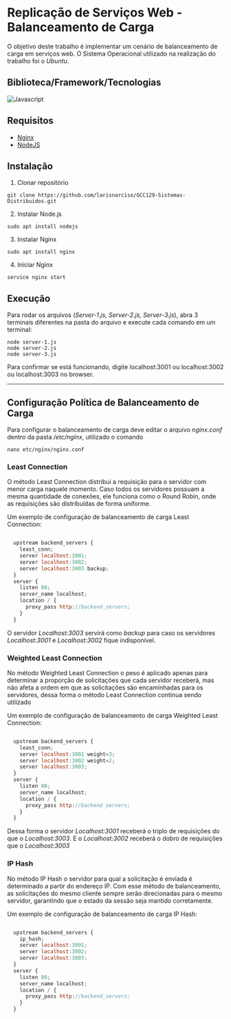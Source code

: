 # Replicação de Serviços Web - Balanceamento de Carga

O objetivo deste trabalho é implementar um cenário de balanceamento de carga em serviços web. O Sistema Operacional utilizado na realização do trabalho foi o _Ubuntu_.

## Biblioteca/Framework/Tecnologias

![Javascript](https://img.shields.io/badge/JavaScript-F7DF1E?style=for-the-badge&logo=javascript&logoColor=black)

## Requisitos

- [Nginx](https://docs.nginx.com/)
- [NodeJS](https://nodejs.org/en/)

## Instalação

1. Clonar repositório

```
git clone https://github.com/larisnarciso/GCC129-Sistemas-Distribuidos.git
```

2. Instalar Node.js

```
sudo apt install nodejs
```

3. Instalar Nginx

```
sudo apt install nginx
```

4. Iniciar Nginx

```
service nginx start
```

## Execução

Para rodar os arquivos (_Server-1.js, Server-2.js, Server-3.js_), abra 3 terminais diferentes na pasta do arquivo e execute cada comando em um terminal:

```
node server-1.js
node server-2.js
node server-3.js
```

Para confirmar se está funcionando, digite localhost:3001 ou localhost:3002 ou localhost:3003 no browser.

---

## Configuração Política de Balanceamento de Carga

Para configurar o balanceamento de carga deve editar o arquivo _nginx.conf_ dentro da pasta _/etc/nginx_, utilizado o comando

```
nano etc/nginx/nginx.conf
```

### Least Connection

O método Least Connection distribui a requisição para o servidor com menor carga naquele momento. Caso todos os servidores possuam a mesma quantidade de conexões, ele funciona como o Round Robin, onde as requisições são distribuídas de forma uniforme.

Um exemplo de configuração de balanceamento de carga Least Connection:

```javascript

  upstream backend_servers {
    least_conn;
    server localhost:3001;
    server localhost:3002;
    server localhost:3003 backup;
  }
  server {
    listen 80;
    server_name localhost;
    location / {
      proxy_pass http://backend_servers;
    }
  }

```

O servidor _Localhost:3003_ servirá como _backup_ para caso os servidores _Localhost:3001_ e _Localhost:3002_ fique indisponível.

### Weighted Least Connection

No método Weighted Least Connection o peso é aplicado apenas para determinar a proporção de solicitações que cada servidor receberá, mas não afeta a ordem em que as solicitações são encaminhadas para os servidores, dessa forma o método Least Connection continua sendo utilizado

Um exemplo de configuração de balanceamento de carga Weighted Least Connection:

```javascript

  upstream backend_servers {
    least_conn;
    server localhost:3001 weight=3;
    server localhost:3002 weight=2;
    server localhost:3003;
  }
  server {
    listen 80;
    server_name localhost;
    location / {
      proxy_pass http://backend_servers;
    }
  }

```

Dessa forma o servidor _Localhost:3001_ receberá o triplo de requisições do que o _Localhost:3003_. E o _Localhost:3002_ receberá o dobro de requisições que o _Localhost:3003_

### IP Hash

No método IP Hash o servidor para qual a solicitação é enviada é determinado a partir do endereço IP. Com esse método de balanceamento, as solicitações do mesmo cliente sempre serão direcionadas para o mesmo servidor, garantindo que o estado da sessão seja mantido corretamente.

Um exemplo de configuração de balanceamento de carga IP Hash:

```javascript

  upstream backend_servers {
    ip_hash;
    server localhost:3001;
    server localhost:3002;
    server localhost:3003;
  }
  server {
    listen 80;
    server_name localhost;
    location / {
      proxy_pass http://backend_servers;
    }
  }

```
